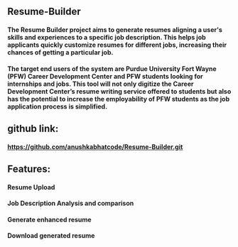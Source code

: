 ## Resume-Builder

#### The Resume Builder project aims to generate resumes aligning a user's skills and experiences to a specific job description. This helps job applicants quickly customize resumes for different jobs, increasing their chances of getting a particular job.
#### The target end users of the system are Purdue University Fort Wayne (PFW) Career Development Center and PFW students looking for internships and jobs. This tool will not only digitize the Career Development Center’s resume writing service offered to students but also has the potential to increase the employability of PFW students as the job application process is simplified. 

## github link:
#### https://github.com/anushkabhatcode/Resume-Builder.git

## Features:

#### Resume Upload
#### Job Description Analysis and comparison
#### Generate enhanced resume
#### Download generated resume
